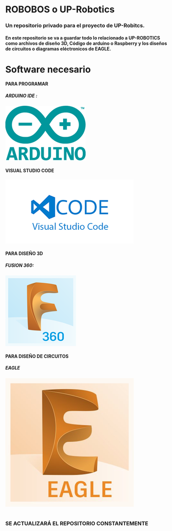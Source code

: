 # ROBOBOS o UP-Robotics
### Un repositorio privado para el proyecto de UP-Robitcs. 
#### En este repositorio se va a guardar todo lo relacionado a UP-ROBOTICS como archivos de diseño 3D, Código de arduino o Raspberry y los diseños de circuitos o diagramas eléctronicos de EAGLE.
# Software necesario
#### PARA PROGRAMAR 
##### ARDUINO IDE :
[![ARDUINO IDE](images/Arduino_Logo.svg.png)](https://www.arduino.cc/en/Main/Software)
#### VISUAL STUDIO CODE
[![VSCODE](images/vs_code.jpg)](https://code.visualstudio.com/Download)
#### PARA DISEÑO 3D 
##### FUSION 360:
[![FUSION](images/fusion_360.png)](https://www.autodesk.com/products/fusion-360/students-teachers-educators)
#### PARA DISEÑO DE CIRCUITOS
##### EAGLE
[![VSCODE](images/eagle_.jpg)](https://code.visualstudio.com/Download)

# 
### SE ACTUALIZARÁ EL REPOSITORIO CONSTANTEMENTE 
